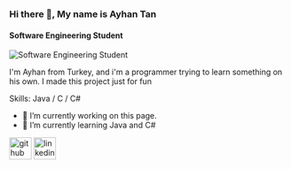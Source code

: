 ### Hi there 👋, My name is Ayhan Tan
#### Software Engineering Student
![Software Engineering Student](https://scontent.fesb10-4.fna.fbcdn.net/v/t39.30808-6/336352332_909727756740123_3209065235511910951_n.png?stp=dst-jpg&_nc_cat=103&ccb=1-7&_nc_sid=ab6a21&_nc_ohc=0-QZkk_wOgkAX-B9TdC&_nc_ht=scontent.fesb10-4.fna&oh=00_AfCc2p5-d7aXXHVriDHNNr0NtAl9zpZqCYMpPbOCCDlBcg&oe=641740CF)

I'm Ayhan from Turkey, and i'm a programmer trying to learn something on his own. I made this project just for fun

Skills: Java / C / C#

- 🔭 I’m currently working on this page. 
- 🌱 I’m currently learning Java and C# 


[<img src='https://cdn.jsdelivr.net/npm/simple-icons@3.0.1/icons/github.svg' alt='github' height='40'>](https://github.com/Ayhantan)  [<img src='https://cdn.jsdelivr.net/npm/simple-icons@3.0.1/icons/linkedin.svg' alt='linkedin' height='40'>](https://www.linkedin.com/in/ayhan-tan-açar-0a50b91b3/)  


